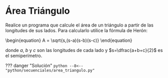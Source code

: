 # Área Triángulo

Realice un programa que calcule el área de un triángulo a partir de las longitudes de sus lados. Para calcularlo utilice la fórmula de Herón:

\begin{equation}
    A = \sqrt{s\,(s-a)(s-b)(s-c)}
\end{equation}

donde $a$, $b$ y $c$ son las longitudes de cada lado y $s=\dfrac{a+b+c}{2}$ es el semiperímetro.

??? danger "Solución"
    ```python
    --8<-- "python/secuenciales/area_triangulo.py"
    ```
